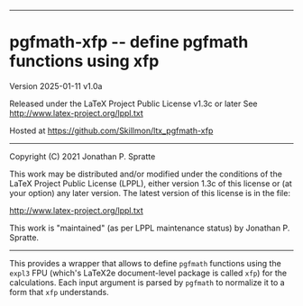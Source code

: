 -------------------------------------------------------------------------------
# pgfmath-xfp -- define pgfmath functions using xfp

Version 2025-01-11 v1.0a

Released under the LaTeX Project Public License v1.3c or later
See http://www.latex-project.org/lppl.txt

Hosted at https://github.com/Skillmon/ltx_pgfmath-xfp

-------------------------------------------------------------------------------

Copyright (C) 2021 Jonathan P. Spratte

This  work may be  distributed and/or  modified under  the conditions  of the
LaTeX Project Public License (LPPL),  either version 1.3c  of this license or
(at your option) any later version.  The latest version of this license is in
the file:

  http://www.latex-project.org/lppl.txt

This work is "maintained" (as per LPPL maintenance status) by
  Jonathan P. Spratte.

-------------------------------------------------------------------------------

This provides a wrapper that allows to define `pgfmath` functions using the
`expl3` FPU (which's LaTeX2e document-level package is called `xfp`) for the
calculations. Each input argument is parsed by `pgfmath` to normalize it to a
form that `xfp` understands.
